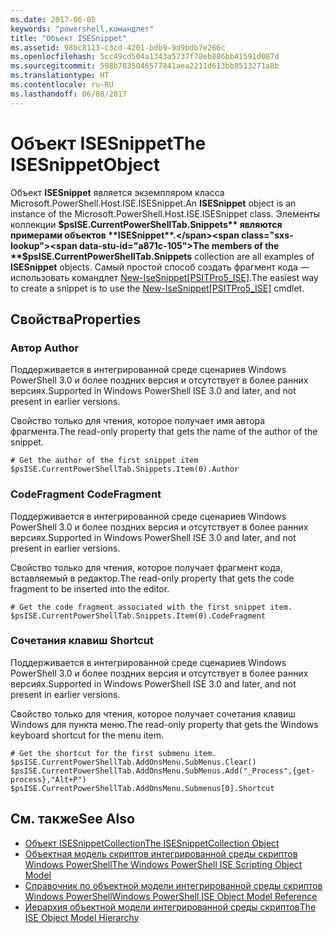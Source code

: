 ```yaml
---
ms.date: 2017-06-05
keywords: "powershell,командлет"
title: "Объект ISESnippet"
ms.assetid: 98bc8113-c3cd-4201-bdb9-9d9bdb7e266c
ms.openlocfilehash: 5cc49cd504a1343a5737f78eb886bb41591d087d
ms.sourcegitcommit: 598b7835046577841aea2211d613bb8513271a8b
ms.translationtype: HT
ms.contentlocale: ru-RU
ms.lasthandoff: 06/08/2017
---
```

# <a name="the-isesnippetobject"></a><span data-ttu-id="a871c-103">Объект ISESnippet</span><span class="sxs-lookup"><span data-stu-id="a871c-103">The ISESnippetObject</span></span>
  <span data-ttu-id="a871c-104">Объект **ISESnippet** является экземпляром класса Microsoft.PowerShell.Host.ISE.ISESnippet.</span><span class="sxs-lookup"><span data-stu-id="a871c-104">An **ISESnippet** object is an instance of the Microsoft.PowerShell.Host.ISE.ISESnippet class.</span></span> <span data-ttu-id="a871c-105">Элементы коллекции **$psISE.CurrentPowerShellTab.Snippets** являются примерами объектов **ISESnippet**.</span><span class="sxs-lookup"><span data-stu-id="a871c-105">The members of the **$psISE.CurrentPowerShellTab.Snippets** collection are all examples of **ISESnippet** objects.</span></span> <span data-ttu-id="a871c-106">Самый простой способ создать фрагмент кода — использовать командлет [New-IseSnippet&#91;PSITPro5_ISE&#93;](https://technet.microsoft.com/en-us/library/0a6339a3-2683-4a8e-8929-90ad9a95c3e0).</span><span class="sxs-lookup"><span data-stu-id="a871c-106">The easiest way to create a snippet is to use the [New-IseSnippet&#91;PSITPro5_ISE&#93;](https://technet.microsoft.com/en-us/library/0a6339a3-2683-4a8e-8929-90ad9a95c3e0) cmdlet.</span></span>

## <a name="properties"></a><span data-ttu-id="a871c-107">Свойства</span><span class="sxs-lookup"><span data-stu-id="a871c-107">Properties</span></span>

###  <span data-ttu-id="a871c-108"><a name="DisplayName"></a> Автор</span><span class="sxs-lookup"><span data-stu-id="a871c-108"><a name="DisplayName"></a> Author</span></span>
  <span data-ttu-id="a871c-109">Поддерживается в интегрированной среде сценариев Windows PowerShell 3.0 и более поздних версия и отсутствует в более ранних версиях.</span><span class="sxs-lookup"><span data-stu-id="a871c-109">Supported in Windows PowerShell ISE 3.0 and later, and not present in earlier versions.</span></span> 

 <span data-ttu-id="a871c-110">Свойство только для чтения, которое получает имя автора фрагмента.</span><span class="sxs-lookup"><span data-stu-id="a871c-110">The read-only property that gets the name of the author of the snippet.</span></span>

```
# Get the author of the first snippet item
$psISE.CurrentPowerShellTab.Snippets.Item(0).Author

```

###  <span data-ttu-id="a871c-111"><a name="Action"></a> CodeFragment</span><span class="sxs-lookup"><span data-stu-id="a871c-111"><a name="Action"></a> CodeFragment</span></span>
  <span data-ttu-id="a871c-112">Поддерживается в интегрированной среде сценариев Windows PowerShell 3.0 и более поздних версия и отсутствует в более ранних версиях.</span><span class="sxs-lookup"><span data-stu-id="a871c-112">Supported in Windows PowerShell ISE 3.0 and later, and not present in earlier versions.</span></span> 

 <span data-ttu-id="a871c-113">Свойство только для чтения, которое получает фрагмент кода, вставляемый в редактор.</span><span class="sxs-lookup"><span data-stu-id="a871c-113">The read-only property that gets the code fragment to be inserted into the editor.</span></span>

```
# Get the code fragment associated with the first snippet item.
$psISE.CurrentPowerShellTab.Snippets.Item(0).CodeFragment

```

###  <span data-ttu-id="a871c-114"><a name="Shortcut"></a> Сочетания клавиш</span><span class="sxs-lookup"><span data-stu-id="a871c-114"><a name="Shortcut"></a> Shortcut</span></span>
  <span data-ttu-id="a871c-115">Поддерживается в интегрированной среде сценариев Windows PowerShell 3.0 и более поздних версия и отсутствует в более ранних версиях.</span><span class="sxs-lookup"><span data-stu-id="a871c-115">Supported in Windows PowerShell ISE 3.0 and later, and not present in earlier versions.</span></span> 

 <span data-ttu-id="a871c-116">Свойство только для чтения, которое получает сочетания клавиш Windows для пункта меню.</span><span class="sxs-lookup"><span data-stu-id="a871c-116">The read-only property that gets the Windows keyboard shortcut for the menu item.</span></span>

```
# Get the shortcut for the first submenu item.
$psISE.CurrentPowerShellTab.AddOnsMenu.SubMenus.Clear()
$psISE.CurrentPowerShellTab.AddOnsMenu.SubMenus.Add("_Process",{get-process},"Alt+P")
$psISE.CurrentPowerShellTab.AddOnsMenu.Submenus[0].Shortcut
```

## <a name="see-also"></a><span data-ttu-id="a871c-117">См. также</span><span class="sxs-lookup"><span data-stu-id="a871c-117">See Also</span></span>
- [<span data-ttu-id="a871c-118">Объект ISESnippetCollection</span><span class="sxs-lookup"><span data-stu-id="a871c-118">The ISESnippetCollection Object</span></span>](The-ISESnippetCollection-Object.md) 
- [<span data-ttu-id="a871c-119">Объектная модель скриптов интегрированной среды скриптов Windows PowerShell</span><span class="sxs-lookup"><span data-stu-id="a871c-119">The Windows PowerShell ISE Scripting Object Model</span></span>](The-Windows-PowerShell-ISE-Scripting-Object-Model.md) 
- [<span data-ttu-id="a871c-120">Справочник по объектной модели интегрированной среды скриптов Windows PowerShell</span><span class="sxs-lookup"><span data-stu-id="a871c-120">Windows PowerShell ISE Object Model Reference</span></span>](Windows-PowerShell-ISE-Object-Model-Reference.md) 
- [<span data-ttu-id="a871c-121">Иерархия объектной модели интегрированной среды скриптов</span><span class="sxs-lookup"><span data-stu-id="a871c-121">The ISE Object Model Hierarchy</span></span>](The-ISE-Object-Model-Hierarchy.md)

  
